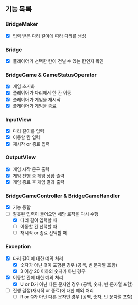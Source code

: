 ## 기능 목록

### BridgeMaker
- [x] 입력 받은 다리 길이에 따라 다리를 생성

### Bridge
- [x] 플레이어가 선택한 칸이 건널 수 있는 칸인지 확인

### BridgeGame & GameStatusOperator
- [x] 게임 초기화
- [x] 플레이어가 다리에서 한 칸 이동
- [x] 플레이어가 게임을 재시작
- [x] 플레이어가 게임을 종료

### InputView
- [x] 다리 길이를 입력
- [x] 이동할 칸 입력
- [x] 재시작 or 종료 입력

### OutputView
- [x] 게임 시작 문구 출력
- [x] 게임 진행 중 게임 상황 출력
- [x] 게임 종료 후 게임 결과 출력

### BridgeGameController & BridgeGameHandler 
- [x] 기능 통합
- [ ] 잘못된 입력이 들어오면 해당 로직을 다시 수행
  - [x] 다리 길이 입력할 때
  - [ ] 이동할 칸 선택할 때
  - [ ] 재시작 or 종료 선택할 때

### Exception
- [x] 다리 길이에 대한 예외 처리
  - [x] 숫자가 아닌 것이 포함된 경우 (공백, 빈 문자열 포함)
  - [x] 3 이상 20 이하의 숫자가 아닌 경우
- [x] 이동할 칸에 대한 예외 처리
  - [x] U or D가 아닌 다른 문자인 경우 (공백, 숫자, 빈 문자열 포함)
- [ ] 진행 결정(재시작 or 종료)에 대한 예외 처리
  - [ ] R or Q가 아닌 다른 문자인 경우 (공백, 숫자, 빈 문자열 포함)
